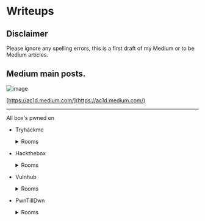 # Writeups

## Disclaimer

Please ignore any spelling errors, this is a first draft of my Medium or to be Medium articles. 

## Medium main posts. 

![image](https://user-images.githubusercontent.com/5285547/129348049-198254ae-963b-4476-a6fd-3280d011e145.png)

[https://ac1d.medium.com/](https://ac1d.medium.com/)

---

All box's pwned on 
- Tryhackme
  <details>
  <summary>Rooms</summary>
  
  - [CMSpit](/tryhackme/CMSpit/readme.md)
  - [ChillHack](/tryhackme/ChillHack/readme.md)
  - [FusionCorp](/tryhackme/FusionCorp/readme.md)
  - [GameBuzz](/tryhackme/Gamebuzz/readme.md)
  - [Metamorphosis](/tryhackme/Metamorphosis/readme.md)
  - [Pickle_rick](/tryhackme/Pickle_rick/readme.md)
  - [Relevant](/tryhackme/Relevant/readme.md)
  - [Wgel](/tryhackme/Wgel/readme.md)
  - [ColdVVars](/tryhackme/coldVVars/readme.md)
  - [gaming_Server](/tryhackme/gaming_server/readme.md)
  - [git-and-crumpets](/tryhackme/git-and-crumpets/readme.md)
  - [mustacchio](/tryhackme/mustacchio/readme.md)
  - [super-spam](/tryhackme/super-spam/readme.md)
  - [sweettooth_inc](/tryhackme/sweettooth_inc/readme.md)
  - [thats_the_ticket](/tryhackme/thats_the_ticket/readme.md)
  - [Retro](tryhackme/retro/readme.md)
  
  </details>
  

- Hackthebox
  <details>
  <summary>Rooms</summary>
  
  - [Dare (not completed)](/hackthebox/dare)
  - [Previse](/hackthebox/privise)
  - [The NoteBook](/hackthebox/retired/TheNotebook)
  
  </details>
  
  
- Vulnhub
  <details>
  <summary>Rooms</summary>

  - [Looz - Not Completed](/vulnhub/Looz/readme.md)
  - [Cereal](/vulnhub/cereal/readme.md)
  - [Chronos](/vulnhub/chronos/readme.md)
  - [Coffee Addict](/vulnhub/coffee%20addict/readme.md)
  - [Momentum](/vulnhub/momentum/readme.md)
  - [Sp Christophe](/vulnhub/sp_christophe/raedme.md)
  - [Tech Supp0rt](/vulnhub/tech_supp0rt/readme.md)
  - [Thoth Tech: 1](/vulnhub/thoth_tech_1/readme.md)
  - [Tornado](/vulnhub/tornado/readme.md)
  
  </details>
    
  
- PwnTillDwn
  <details>
  <summary>Rooms</summary>
    
  - [Juno - 10.150.150.224](/pwntilldwn/juno/readme.md)
  - [Vega - 10.150.150.222](/pwntilldwn/vega/readme.md)
  
  </details>
